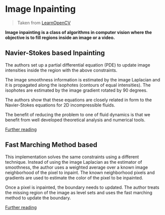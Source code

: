 # Image Inpainting
> Taken from [LearnOpenCV](https://www.learnopencv.com/)

**Image inpainting is a class of algorithms in computer vision where the objective is to fill regions inside an image or a video.**

## Navier-Stokes based Inpainting

The authors set up a partial differential equation (PDE) to update image intensities inside the region with the above constraints.

The image smoothness information is estimated by the image Laplacian and it is propagated along the isophotes (contours of equal intensities). The isophotes are estimated by the image gradient rotated by 90 degrees.

The authors show that these equations are closely related in form to the Navier-Stokes equations for 2D incompressible fluids.

The benefit of reducing the problem to one of fluid dynamics is that we benefit from well developed theoretical analysis and numerical tools.

[Further reading](http://www.math.ucla.edu/~bertozzi/papers/cvpr01.pdf)

## Fast Marching Method based

This implementation solves the same constraints using a different technique. Instead of using the image Laplacian as the estimator of smoothness, the author uses a weighted average over a known image neighborhood of the pixel to inpaint. The known neighborhood pixels and gradients are used to estimate the color of the pixel to be inpainted.

Once a pixel is inpainted, the boundary needs to updated. The author treats the missing region of the image as level sets and uses the fast marching method to update the boundary.

[Further reading](https://pdfs.semanticscholar.org/622d/5f432e515da69f8f220fb92b17c8426d0427.pdf)